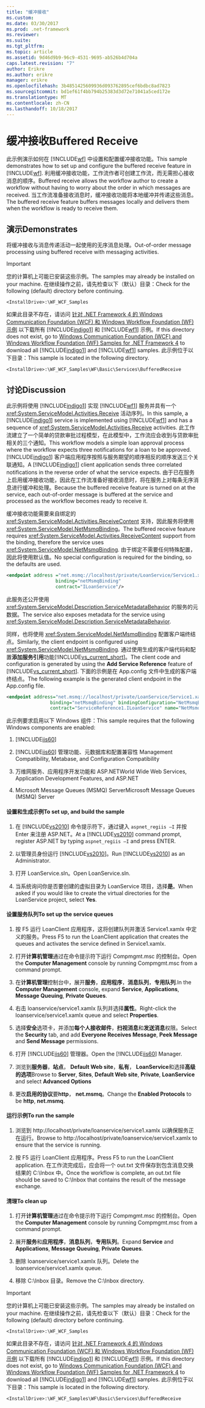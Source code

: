 ```yaml
---
title: "缓冲接收"
ms.custom: 
ms.date: 03/30/2017
ms.prod: .net-framework
ms.reviewer: 
ms.suite: 
ms.tgt_pltfrm: 
ms.topic: article
ms.assetid: 9d46d9b9-96c9-4531-9695-ab526b4d704a
caps.latest.revision: "7"
author: Erikre
ms.author: erikre
manager: erikre
ms.openlocfilehash: 3b4851425609936d093762895cef6bdbc8ad7823
ms.sourcegitcommit: bd1ef61f4bb794b25383d3d72e71041a5ced172e
ms.translationtype: MT
ms.contentlocale: zh-CN
ms.lasthandoff: 10/18/2017
---
```

# <a name="buffered-receive"></a><span data-ttu-id="2290a-102">缓冲接收</span><span class="sxs-lookup"><span data-stu-id="2290a-102">Buffered Receive</span></span>
<span data-ttu-id="2290a-103">此示例演示如何在 [!INCLUDE[wf](../../../../includes/wf-md.md)] 中设置和配置缓冲接收功能。</span><span class="sxs-lookup"><span data-stu-id="2290a-103">This sample demonstrates how to set up and configure the buffered receive feature in [!INCLUDE[wf](../../../../includes/wf-md.md)].</span></span> <span data-ttu-id="2290a-104">利用缓冲接收功能，工作流作者可创建工作流，而无需担心接收消息的顺序。</span><span class="sxs-lookup"><span data-stu-id="2290a-104">Buffered receive allows the workflow author to create a workflow without having to worry about the order in which messages are received.</span></span> <span data-ttu-id="2290a-105">当工作流准备接收消息时，缓冲接收功能将本地缓冲并传递这些消息。</span><span class="sxs-lookup"><span data-stu-id="2290a-105">The buffered receive feature buffers messages locally and delivers them when the workflow is ready to receive them.</span></span>  
  
## <a name="demonstrates"></a><span data-ttu-id="2290a-106">演示</span><span class="sxs-lookup"><span data-stu-id="2290a-106">Demonstrates</span></span>  
 <span data-ttu-id="2290a-107">将缓冲接收与消息传递活动一起使用的无序消息处理。</span><span class="sxs-lookup"><span data-stu-id="2290a-107">Out-of-order message processing using buffered receive with messaging activities.</span></span>  
  
> [!IMPORTANT]
>  <span data-ttu-id="2290a-108">您的计算机上可能已安装这些示例。</span><span class="sxs-lookup"><span data-stu-id="2290a-108">The samples may already be installed on your machine.</span></span> <span data-ttu-id="2290a-109">在继续操作之前，请先检查以下（默认）目录：</span><span class="sxs-lookup"><span data-stu-id="2290a-109">Check for the following (default) directory before continuing.</span></span>  
>   
>  `<InstallDrive>:\WF_WCF_Samples`  
>   
>  <span data-ttu-id="2290a-110">如果此目录不存在，请访问 [针对 .NET Framework 4 的 Windows Communication Foundation (WCF) 和 Windows Workflow Foundation (WF) 示例](http://go.microsoft.com/fwlink/?LinkId=150780) 以下载所有 [!INCLUDE[indigo1](../../../../includes/indigo1-md.md)] 和 [!INCLUDE[wf1](../../../../includes/wf1-md.md)] 示例。</span><span class="sxs-lookup"><span data-stu-id="2290a-110">If this directory does not exist, go to [Windows Communication Foundation (WCF) and Windows Workflow Foundation (WF) Samples for .NET Framework 4](http://go.microsoft.com/fwlink/?LinkId=150780) to download all [!INCLUDE[indigo1](../../../../includes/indigo1-md.md)] and [!INCLUDE[wf1](../../../../includes/wf1-md.md)] samples.</span></span> <span data-ttu-id="2290a-111">此示例位于以下目录：</span><span class="sxs-lookup"><span data-stu-id="2290a-111">This sample is located in the following directory.</span></span>  
>   
>  `<InstallDrive>:\WF_WCF_Samples\WF\Basic\Services\BufferedReceive`  
  
## <a name="discussion"></a><span data-ttu-id="2290a-112">讨论</span><span class="sxs-lookup"><span data-stu-id="2290a-112">Discussion</span></span>  
 <span data-ttu-id="2290a-113">此示例将使用 [!INCLUDE[indigo1](../../../../includes/indigo1-md.md)] 实现 [!INCLUDE[wf1](../../../../includes/wf1-md.md)] 服务并具有一个 <xref:System.ServiceModel.Activities.Receive> 活动序列。</span><span class="sxs-lookup"><span data-stu-id="2290a-113">In this sample, a [!INCLUDE[indigo1](../../../../includes/indigo1-md.md)] service is implemented using [!INCLUDE[wf1](../../../../includes/wf1-md.md)] and has a sequence of <xref:System.ServiceModel.Activities.Receive> activities.</span></span> <span data-ttu-id="2290a-114">此工作流建立了一个简单的贷款审批过程模型，在此模型中，工作流应会收到与贷款审批相关的三个通知。</span><span class="sxs-lookup"><span data-stu-id="2290a-114">This workflow models a simple loan approval process where the workflow expects three notifications for a loan to be approved.</span></span> <span data-ttu-id="2290a-115">[!INCLUDE[indigo1](../../../../includes/indigo1-md.md)] 客户端应用程序按照与服务期望的顺序相反的顺序发送三个关联通知。</span><span class="sxs-lookup"><span data-stu-id="2290a-115">A [!INCLUDE[indigo1](../../../../includes/indigo1-md.md)] client application sends three correlated notifications in the reverse order of what the service expects.</span></span> <span data-ttu-id="2290a-116">由于已在服务上启用缓冲接收功能，因此在工作流准备好接收消息时，将在服务上对每条无序消息进行缓冲和处理。</span><span class="sxs-lookup"><span data-stu-id="2290a-116">Because the buffered receive feature is turned on at the service, each out-of-order message is buffered at the service and processed as the workflow becomes ready to receive it.</span></span>  
  
 <span data-ttu-id="2290a-117">缓冲接收功能需要来自绑定的 <xref:System.ServiceModel.Activities.ReceiveContent> 支持，因此服务将使用 <xref:System.ServiceModel.NetMsmqBinding>。</span><span class="sxs-lookup"><span data-stu-id="2290a-117">The buffered receive feature requires <xref:System.ServiceModel.Activities.ReceiveContent> support from the binding, therefore the service uses <xref:System.ServiceModel.NetMsmqBinding>.</span></span> <span data-ttu-id="2290a-118">由于绑定不需要任何特殊配置，因此将使用默认值。</span><span class="sxs-lookup"><span data-stu-id="2290a-118">No special configuration is required for the binding, so the defaults are used.</span></span>  
  
```xml  
<endpoint address ="net.msmq://localhost/private/LoanService/Service1.xamlx"  
                  binding="netMsmqBinding"  
                  contract="ILoanService"/>  
```  
  
 <span data-ttu-id="2290a-119">此服务还公开使用 <xref:System.ServiceModel.Description.ServiceMetadataBehavior> 的服务的元数据。</span><span class="sxs-lookup"><span data-stu-id="2290a-119">The service also exposes metadata for the service using <xref:System.ServiceModel.Description.ServiceMetadataBehavior>.</span></span>  
  
 <span data-ttu-id="2290a-120">同样，也将使用 <xref:System.ServiceModel.NetMsmqBinding> 配置客户端终结点。</span><span class="sxs-lookup"><span data-stu-id="2290a-120">Similarly, the client endpoint is configured using <xref:System.ServiceModel.NetMsmqBinding>.</span></span> <span data-ttu-id="2290a-121">通过使用生成的客户端代码和配置**添加服务引用**功能[!INCLUDE[vs_current_short](../../../../includes/vs-current-short-md.md)]。</span><span class="sxs-lookup"><span data-stu-id="2290a-121">The client code and configuration is generated by using the **Add Service Reference** feature of [!INCLUDE[vs_current_short](../../../../includes/vs-current-short-md.md)].</span></span> <span data-ttu-id="2290a-122">下面的示例是在 App.config 文件中生成的客户端终结点。</span><span class="sxs-lookup"><span data-stu-id="2290a-122">The following example is the generated client endpoint in the App.config file.</span></span>  
  
```xml  
<endpoint address="net.msmq://localhost/private/LoanService/Service1.xamlx"  
                binding="netMsmqBinding" bindingConfiguration="NetMsmqBinding_ILoanService"  
                contract="ServiceReference1.ILoanService" name="NetMsmqBinding_ILoanService" />  
```  
  
 <span data-ttu-id="2290a-123">此示例要求启用以下 Windows 组件：</span><span class="sxs-lookup"><span data-stu-id="2290a-123">This sample requires that the following Windows components are enabled:</span></span>  
  
1.  [!INCLUDE[iis60](../../../../includes/iis60-md.md)]  
  
2.  [!INCLUDE[iis60](../../../../includes/iis60-md.md)]<span data-ttu-id="2290a-124"> 管理功能、元数据库和配置兼容性</span><span class="sxs-lookup"><span data-stu-id="2290a-124"> Management Compatibility, Metabase, and Configuration Compatibility</span></span>  
  
3.  <span data-ttu-id="2290a-125">万维网服务、应用程序开发功能和 ASP.NET</span><span class="sxs-lookup"><span data-stu-id="2290a-125">World Wide Web Services, Application Development Features, and ASP.NET</span></span>  
  
4.  <span data-ttu-id="2290a-126">Microsoft Message Queues (MSMQ) Server</span><span class="sxs-lookup"><span data-stu-id="2290a-126">Microsoft Message Queues (MSMQ) Server</span></span>  
  
#### <a name="to-set-up-and-build-the-sample"></a><span data-ttu-id="2290a-127">设置和生成示例</span><span class="sxs-lookup"><span data-stu-id="2290a-127">To set up, and build the sample</span></span>  
  
1.  <span data-ttu-id="2290a-128">在 [!INCLUDE[vs2010](../../../../includes/vs2010-md.md)] 命令提示符下，通过键入 `aspnet_regiis –I` 并按 Enter 来注册 ASP.NET。</span><span class="sxs-lookup"><span data-stu-id="2290a-128">At a [!INCLUDE[vs2010](../../../../includes/vs2010-md.md)] command prompt, register ASP.NET by typing `aspnet_regiis –I` and press ENTER.</span></span>  
  
2.  <span data-ttu-id="2290a-129">以管理员身份运行 [!INCLUDE[vs2010](../../../../includes/vs2010-md.md)]。</span><span class="sxs-lookup"><span data-stu-id="2290a-129">Run [!INCLUDE[vs2010](../../../../includes/vs2010-md.md)] as an Administrator.</span></span>  
  
3.  <span data-ttu-id="2290a-130">打开 LoanService.sln。</span><span class="sxs-lookup"><span data-stu-id="2290a-130">Open LoanService.sln.</span></span>  
  
4.  <span data-ttu-id="2290a-131">当系统询问你是否要创建的虚拟目录为 LoanService 项目，选择**是**。</span><span class="sxs-lookup"><span data-stu-id="2290a-131">When asked if you would like to create the virtual directories for the LoanService project, select **Yes**.</span></span>  
  
#### <a name="to-set-up-the-service-queues"></a><span data-ttu-id="2290a-132">设置服务队列</span><span class="sxs-lookup"><span data-stu-id="2290a-132">To set up the service queues</span></span>  
  
1.  <span data-ttu-id="2290a-133">按 F5 运行 LoanClient 应用程序，这将创建队列并激活 Service1.xamlx 中定义的服务。</span><span class="sxs-lookup"><span data-stu-id="2290a-133">Press F5 to run the LoanClient application that creates the queues and activates the service defined in Service1.xamlx.</span></span>  
  
2.  <span data-ttu-id="2290a-134">打开**计算机管理**通过在命令提示符下运行 Compmgmt.msc 的控制台。</span><span class="sxs-lookup"><span data-stu-id="2290a-134">Open the **Computer Management** console by running Compmgmt.msc from a command prompt.</span></span>  
  
3.  <span data-ttu-id="2290a-135">在**计算机管理**控制台中，展开**服务**，**应用程序**，**消息队列**，**专用队列**.</span><span class="sxs-lookup"><span data-stu-id="2290a-135">In the **Computer Management** console, expand **Service**, **Applications**, **Message Queuing**, **Private Queues**.</span></span>  
  
4.  <span data-ttu-id="2290a-136">右击 loanservice/service1.xamlx 队列并选择**属性**。</span><span class="sxs-lookup"><span data-stu-id="2290a-136">Right-click the loanservice/service1.xamlx queue and select **Properties**.</span></span>  
  
5.  <span data-ttu-id="2290a-137">选择**安全**选项卡，并添加**每个人接收邮件**，**扫视消息**和**发送消息**权限。</span><span class="sxs-lookup"><span data-stu-id="2290a-137">Select the **Security** tab, and add **Everyone Receives Message**, **Peek Message** and **Send Message** permissions.</span></span>  
  
6.  <span data-ttu-id="2290a-138">打开 [!INCLUDE[iis60](../../../../includes/iis60-md.md)] 管理器。</span><span class="sxs-lookup"><span data-stu-id="2290a-138">Open the [!INCLUDE[iis60](../../../../includes/iis60-md.md)] Manager.</span></span>  
  
7.  <span data-ttu-id="2290a-139">浏览到**服务器**，**站点**， **Default Web site**，**私有**， **LoanService**和选择**高级的选项**</span><span class="sxs-lookup"><span data-stu-id="2290a-139">Browse to **Server**, **Sites**, **Default Web site**, **Private**, **LoanService** and select **Advanced Options**</span></span>  
  
8.  <span data-ttu-id="2290a-140">更改**启用的协议**要**http**， **net.msmq**。</span><span class="sxs-lookup"><span data-stu-id="2290a-140">Change the **Enabled Protocols** to be **http**, **net.msmq**.</span></span>  
  
#### <a name="to-run-the-sample"></a><span data-ttu-id="2290a-141">运行示例</span><span class="sxs-lookup"><span data-stu-id="2290a-141">To run the sample</span></span>  
  
1.  <span data-ttu-id="2290a-142">浏览到 http://localhost/private/loanservice/service1.xamlx 以确保服务正在运行。</span><span class="sxs-lookup"><span data-stu-id="2290a-142">Browse to http://localhost/private/loanservice/service1.xamlx to ensure that the service is running.</span></span>  
  
2.  <span data-ttu-id="2290a-143">按 F5 运行 LoanClient 应用程序。</span><span class="sxs-lookup"><span data-stu-id="2290a-143">Press F5 to run the LoanClient application.</span></span> <span data-ttu-id="2290a-144">在工作流完成后，应会将一个 out.txt 文件保存到包含消息交换结果的 C:\Inbox 中。</span><span class="sxs-lookup"><span data-stu-id="2290a-144">Once the workflow is complete, an out.txt file should be saved to C:\Inbox that contains the result of the message exchange.</span></span>  
  
#### <a name="to-clean-up"></a><span data-ttu-id="2290a-145">清理</span><span class="sxs-lookup"><span data-stu-id="2290a-145">To clean up</span></span>  
  
1.  <span data-ttu-id="2290a-146">打开**计算机管理**通过在命令提示符下运行 Compmgmt.msc 的控制台。</span><span class="sxs-lookup"><span data-stu-id="2290a-146">Open the **Computer Management** console by running Compmgmt.msc from a command prompt.</span></span>  
  
2.  <span data-ttu-id="2290a-147">展开**服务**和**应用程序**，**消息队列**，**专用队列**。</span><span class="sxs-lookup"><span data-stu-id="2290a-147">Expand **Service** and **Applications**, **Message Queuing**, **Private Queues**.</span></span>  
  
3.  <span data-ttu-id="2290a-148">删除 loanservice/service1.xamlx 队列。</span><span class="sxs-lookup"><span data-stu-id="2290a-148">Delete the loanservice/service1.xamlx queue.</span></span>  
  
4.  <span data-ttu-id="2290a-149">移除 C:\Inbox 目录。</span><span class="sxs-lookup"><span data-stu-id="2290a-149">Remove the C:\Inbox directory.</span></span>  
  
> [!IMPORTANT]
>  <span data-ttu-id="2290a-150">您的计算机上可能已安装这些示例。</span><span class="sxs-lookup"><span data-stu-id="2290a-150">The samples may already be installed on your machine.</span></span> <span data-ttu-id="2290a-151">在继续操作之前，请先检查以下（默认）目录：</span><span class="sxs-lookup"><span data-stu-id="2290a-151">Check for the following (default) directory before continuing.</span></span>  
>   
>  `<InstallDrive>:\WF_WCF_Samples`  
>   
>  <span data-ttu-id="2290a-152">如果此目录不存在，请访问 [针对 .NET Framework 4 的 Windows Communication Foundation (WCF) 和 Windows Workflow Foundation (WF) 示例](http://go.microsoft.com/fwlink/?LinkId=150780) 以下载所有 [!INCLUDE[indigo1](../../../../includes/indigo1-md.md)] 和 [!INCLUDE[wf1](../../../../includes/wf1-md.md)] 示例。</span><span class="sxs-lookup"><span data-stu-id="2290a-152">If this directory does not exist, go to [Windows Communication Foundation (WCF) and Windows Workflow Foundation (WF) Samples for .NET Framework 4](http://go.microsoft.com/fwlink/?LinkId=150780) to download all [!INCLUDE[indigo1](../../../../includes/indigo1-md.md)] and [!INCLUDE[wf1](../../../../includes/wf1-md.md)] samples.</span></span> <span data-ttu-id="2290a-153">此示例位于以下目录：</span><span class="sxs-lookup"><span data-stu-id="2290a-153">This sample is located in the following directory.</span></span>  
>   
>  `<InstallDrive>:\WF_WCF_Samples\WF\Basic\Services\BufferedReceive`
